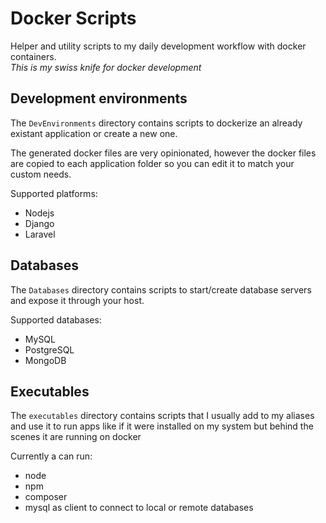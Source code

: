 Docker Scripts
==============
Helper and utility scripts to my daily development workflow with
docker containers.<br/>
*This is my swiss knife for docker development*

## Development environments
The `DevEnvironments` directory contains scripts to dockerize
an already existant application or create a new one.

The generated docker files are very opinionated, however the
docker files are copied to each application folder so you can
edit it to match your custom needs.

Supported platforms:
- Nodejs
- Django
- Laravel

## Databases
The `Databases` directory contains scripts to start/create database
servers and expose it through your host.

Supported databases:
- MySQL
- PostgreSQL
- MongoDB

## Executables
The `executables` directory contains scripts that I usually add to
my aliases and use it to run apps like if it were installed on my
system but behind the scenes it are running on docker

Currently a can run:
- node
- npm
- composer
- mysql as client to connect to local or remote databases

